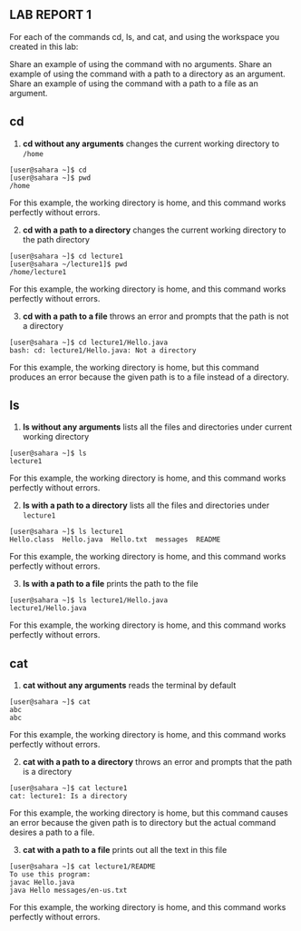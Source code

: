 ## **LAB REPORT 1**

For each of the commands cd, ls, and cat, and using the workspace you created in this lab:

Share an example of using the command with no arguments.
Share an example of using the command with a path to a directory as an argument.
Share an example of using the command with a path to a file as an argument.

## cd
1. **cd without any arguments** changes the current working directory to `/home` 
```
[user@sahara ~]$ cd
[user@sahara ~]$ pwd
/home
```
For this example, the working directory is home, and this command works perfectly without errors. 

2. **cd with a path to a directory** changes the current working directory to the path directory
```
[user@sahara ~]$ cd lecture1
[user@sahara ~/lecture1]$ pwd
/home/lecture1
```
For this example, the working directory is home, and this command works perfectly without errors. 

3. **cd with a path to a file** throws an error and prompts that the path is not a directory
```
[user@sahara ~]$ cd lecture1/Hello.java
bash: cd: lecture1/Hello.java: Not a directory
```
For this example, the working directory is home, but this command produces an error because the given path is to a file instead of a directory. 

## ls
1. **ls without any arguments** lists all the files and directories under current working directory
```
[user@sahara ~]$ ls
lecture1
```
For this example, the working directory is home, and this command works perfectly without errors.

2. **ls with a path to a directory** lists all the files and directories under `lecture1`
```
[user@sahara ~]$ ls lecture1
Hello.class  Hello.java  Hello.txt  messages  README
```
For this example, the working directory is home, and this command works perfectly without errors. 

3. **ls with a path to a file**  prints the path to the file
```
[user@sahara ~]$ ls lecture1/Hello.java
lecture1/Hello.java
```
For this example, the working directory is home, and this command works perfectly without errors. 

## cat
1. **cat without any arguments** reads the terminal by default
```
[user@sahara ~]$ cat
abc
abc
```
For this example, the working directory is home, and this command works perfectly without errors. 

2. **cat with a path to a directory** throws an error and prompts that the path is a directory
```
[user@sahara ~]$ cat lecture1
cat: lecture1: Is a directory
```
For this example, the working directory is home, but this command causes an error because the given path is to directory but the actual command desires a path to a file.  

3. **cat with a path to a file** prints out all the text in this file
```
[user@sahara ~]$ cat lecture1/README
To use this program:
javac Hello.java
java Hello messages/en-us.txt
```
For this example, the working directory is home, and this command works perfectly without errors. 
